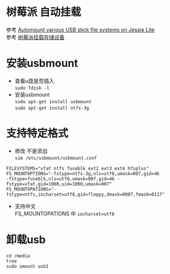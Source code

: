 # 树莓派 自动挂载  

参考  [Automount various USB stick file systems on Jessie Lite](https://raspberrypi.stackexchange.com/questions/41959/automount-various-usb-stick-file-systems-on-jessie-lite)    
参考 [树莓派挂载存储设备](https://blog.csdn.net/huayucong/article/details/51706411)    
    
# 安装usbmount    
* 查看u盘是否插入    
`sudo fdisk -l`    
* 安装usbmount    
`sudo apt-get install usbmount`    
`sudo apt-get install ntfs-3g`    
    
# 支持特定格式    
*  修改 不是添加     
`vim /etc/usbmount/usbmount.conf`    
```    
FILESYSTEMS="vfat ntfs fuseblk ext2 ext3 ext4 hfsplus"    
FS_MOUNTOPTIONS="-fstype=ntfs-3g,nls=utf8,umask=007,gid=46    
-fstype=fuseblk,nls=utf8,umask=007,gid=46 -fstype=vfat,gid=1000,uid=1000,umask=007"    
FS_MOUNTOPATIONS="-fstype=ntfs,iocharset=utf8,gid=floppy,dmask=0007,fmask=0117"    
```    
* 支持中文    
FS_MOUNTOPATIONS 中 `iocharset=utf8`    
    
# 卸载usb    
`cd /media`    
`tree`    
`sudo umount usb1 `    
